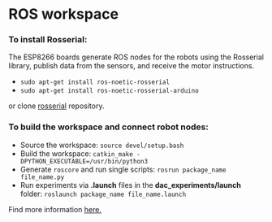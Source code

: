 # ROS workspace #

### To install Rosserial: ###

The ESP8266 boards generate ROS nodes for the robots using the Rosserial library, publish data from the sensors, and receive the motor instructions.

- `sudo apt-get install ros-noetic-rosserial`
- `sudo apt-get install ros-noetic-rosserial-arduino`

or clone [rosserial](https://github.com/ros-drivers/rosserial) repository.

### To build the workspace and connect robot nodes: ###

- Source the workspace: `source devel/setup.bash`
- Build the workspace: `catkin_make -DPYTHON_EXECUTABLE=/usr/bin/python3`
- Generate `roscore` and run single scripts: `rosrun package_name file_name.py` 
- Run experiments via **.launch** files in the **dac_experiments/launch** folder: `roslaunch package_name file_name.launch`

Find more information [here.](http://wiki.ros.org/ROS/Tutorials/CreatingPackage)


